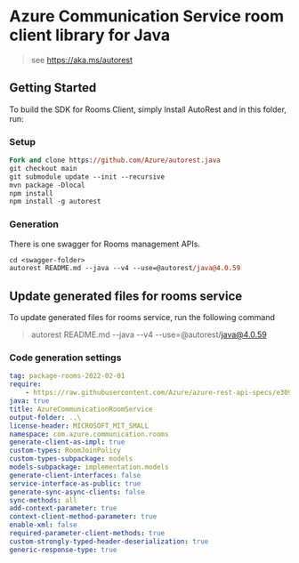 # Azure Communication Service room client library for Java

> see https://aka.ms/autorest
## Getting Started

To build the SDK for Rooms Client, simply Install AutoRest and in this folder, run:

### Setup
```ps
Fork and clone https://github.com/Azure/autorest.java
git checkout main
git submodule update --init --recursive
mvn package -Dlocal
npm install
npm install -g autorest
```

### Generation

There is one swagger for Rooms management APIs.

```ps
cd <swagger-folder>
autorest README.md --java --v4 --use=@autorest/java@4.0.59
```

## Update generated files for rooms service
To update generated files for rooms service, run the following command

> autorest README.md --java --v4 --use=@autorest/java@4.0.59

### Code generation settings
``` yaml
tag: package-rooms-2022-02-01
require:
    - https://raw.githubusercontent.com/Azure/azure-rest-api-specs/e30976f6ccb058a36cd2f9d5160e1fd51f6c5d95/specification/communication/data-plane/Rooms/readme.md
java: true
title: AzureCommunicationRoomService
output-folder: ..\
license-header: MICROSOFT_MIT_SMALL
namespace: com.azure.communication.rooms
generate-client-as-impl: true
custom-types: RoomJoinPolicy
custom-types-subpackage: models
models-subpackage: implementation.models
generate-client-interfaces: false
service-interface-as-public: true
generate-sync-async-clients: false
sync-methods: all
add-context-parameter: true
context-client-method-parameter: true
enable-xml: false
required-parameter-client-methods: true
custom-strongly-typed-header-deserialization: true
generic-response-type: true
```

